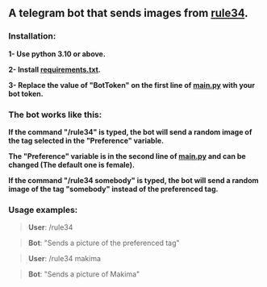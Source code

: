 ## A telegram bot that sends images from [rule34](https://rule34.xxx).

### Installation:

**1- Use python 3.10 or above.**

**2- Install [requirements.txt](requirements.txt).**

**3- Replace the value of "BotToken" on the first line of [main.py](main.py) with your bot token.**

### The bot works like this:
**If the command "/rule34" is typed, the bot will send a random image of the tag selected in the "Preference" variable.**

**The "Preference" variable is in the second line of [main.py](main.py) and can be changed (The default one is female).**

**If the command "/rule34 somebody" is typed, the bot will send a random image of the tag "somebody" instead of the preferenced tag.**

### Usage examples:

> **User**: /rule34

> **Bot**: "Sends a picture of the preferenced tag"

> **User**: /rule34 makima

> **Bot**: "Sends a picture of Makima"
